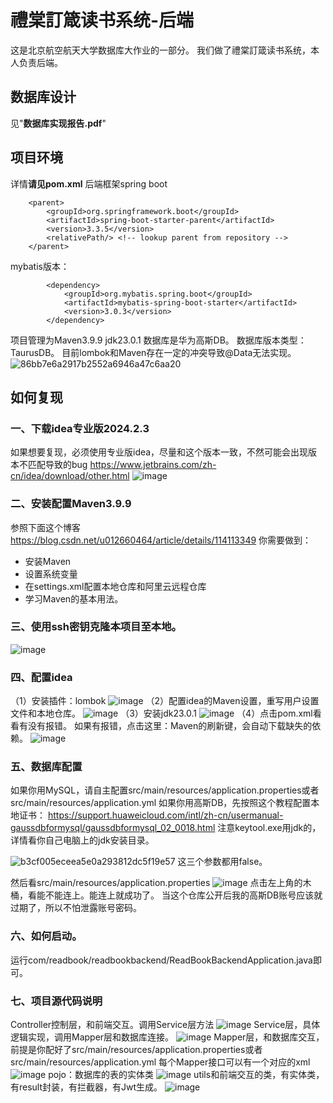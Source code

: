 # 禮棠訂箴读书系统-后端
这是北京航空航天大学数据库大作业的一部分。
我们做了禮棠訂箴读书系统，本人负责后端。
## 数据库设计
见"**数据库实现报告.pdf**"
## 项目环境
详情**请见pom.xml**
后端框架spring boot
```
    <parent>
        <groupId>org.springframework.boot</groupId>
        <artifactId>spring-boot-starter-parent</artifactId>
        <version>3.3.5</version>
        <relativePath/> <!-- lookup parent from repository -->
    </parent>
```
mybatis版本：
```
        <dependency>
            <groupId>org.mybatis.spring.boot</groupId>
            <artifactId>mybatis-spring-boot-starter</artifactId>
            <version>3.0.3</version>
        </dependency>
```
项目管理为Maven3.9.9
jdk23.0.1
数据库是华为高斯DB。
数据库版本类型：TaurusDB。
目前lombok和Maven存在一定的冲突导致@Data无法实现。
![86bb7e6a2917b2552a6946a47c6aa20](https://github.com/user-attachments/assets/bb8efbb0-8acd-431e-a87f-eaa63b4d6916)
## 如何复现
### 一、下载idea专业版2024.2.3
如果想要复现，必须使用专业版idea，尽量和这个版本一致，不然可能会出现版本不匹配导致的bug
https://www.jetbrains.com/zh-cn/idea/download/other.html
![image](https://github.com/user-attachments/assets/28924bb2-820a-442c-97af-81aeb06089d9)
### 二、安装配置Maven3.9.9
参照下面这个博客
https://blog.csdn.net/u012660464/article/details/114113349
你需要做到：
- 安装Maven
- 设置系统变量
- 在settings.xml配置本地仓库和阿里云远程仓库
- 学习Maven的基本用法。
### 三、使用ssh密钥克隆本项目至本地。
![image](https://github.com/user-attachments/assets/6cff5989-4143-435c-8edb-25f437c0d77c)

### 四、配置idea
（1）安装插件：lombok
![image](https://github.com/user-attachments/assets/9bfaec14-df07-4296-88ec-04c680f6398e)
（2）配置idea的Maven设置，重写用户设置文件和本地仓库。
![image](https://github.com/user-attachments/assets/c07e705c-f5ec-45e7-a78e-4f86deeaf90d)
（3）安装jdk23.0.1
![image](https://github.com/user-attachments/assets/d330967e-f123-4749-bd29-4803a8ee86ee)
（4）点击pom.xml看看有没有报错。
如果有报错，点击这里：Maven的刷新键，会自动下载缺失的依赖。
![image](https://github.com/user-attachments/assets/74b20b9b-ce68-4e11-b5ee-ebfb3d0fc932)

### 五、数据库配置
如果你用MySQL，请自主配置src/main/resources/application.properties或者src/main/resources/application.yml
如果你用高斯DB，先按照这个教程配置本地证书：
https://support.huaweicloud.com/intl/zh-cn/usermanual-gaussdbformysql/gaussdbformysql_02_0018.html
注意keytool.exe用jdk的，详情看你自己电脑上的jdk安装目录。

![b3cf005eceea5e0a293812dc5f19e57](https://github.com/user-attachments/assets/438426bd-9bae-4113-aa73-e0da240d8f59)
这三个参数都用false。


然后看src/main/resources/application.properties
![image](https://github.com/user-attachments/assets/46e16016-4de2-476a-bfac-ff36c60cd774)
点击左上角的木桶，看能不能连上。能连上就成功了。
当这个仓库公开后我的高斯DB账号应该就过期了，所以不怕泄露账号密码。

### 六、如何启动。
运行com/readbook/readbookbackend/ReadBookBackendApplication.java即可。
### 七、项目源代码说明
Controller控制层，和前端交互。调用Service层方法
![image](https://github.com/user-attachments/assets/3022bcb1-2cd2-41fd-a617-1f0ca376ae5d)
Service层，具体逻辑实现，调用Mapper层和数据库连接。
![image](https://github.com/user-attachments/assets/cd33922f-2b58-4d36-9df4-7b89f80c89c4)
Mapper层，和数据库交互，前提是你配好了src/main/resources/application.properties或者src/main/resources/application.yml
每个Mapper接口可以有一个对应的xml
![image](https://github.com/user-attachments/assets/058bebe3-640c-4778-8b43-15145b4f2e7a)
pojo：数据库的表的实体类
![image](https://github.com/user-attachments/assets/8ecafdfc-17c8-4fd5-9d27-cbda77d4e614)
utils和前端交互的类，有实体类，有result封装，有拦截器，有Jwt生成。
![image](https://github.com/user-attachments/assets/cd019504-c913-426e-8a92-6f3b93956b31)











